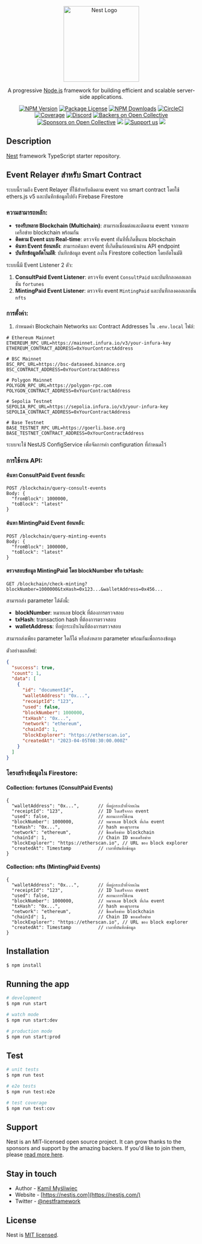<p align="center">
  <a href="http://nestjs.com/" target="blank"><img src="https://nestjs.com/img/logo-small.svg" width="200" alt="Nest Logo" /></a>
</p>

[circleci-image]: https://img.shields.io/circleci/build/github/nestjs/nest/master?token=abc123def456
[circleci-url]: https://circleci.com/gh/nestjs/nest

  <p align="center">A progressive <a href="http://nodejs.org" target="_blank">Node.js</a> framework for building efficient and scalable server-side applications.</p>
    <p align="center">
<a href="https://www.npmjs.com/~nestjscore" target="_blank"><img src="https://img.shields.io/npm/v/@nestjs/core.svg" alt="NPM Version" /></a>
<a href="https://www.npmjs.com/~nestjscore" target="_blank"><img src="https://img.shields.io/npm/l/@nestjs/core.svg" alt="Package License" /></a>
<a href="https://www.npmjs.com/~nestjscore" target="_blank"><img src="https://img.shields.io/npm/dm/@nestjs/common.svg" alt="NPM Downloads" /></a>
<a href="https://circleci.com/gh/nestjs/nest" target="_blank"><img src="https://img.shields.io/circleci/build/github/nestjs/nest/master" alt="CircleCI" /></a>
<a href="https://coveralls.io/github/nestjs/nest?branch=master" target="_blank"><img src="https://coveralls.io/repos/github/nestjs/nest/badge.svg?branch=master#9" alt="Coverage" /></a>
<a href="https://discord.gg/G7Qnnhy" target="_blank"><img src="https://img.shields.io/badge/discord-online-brightgreen.svg" alt="Discord"/></a>
<a href="https://opencollective.com/nest#backer" target="_blank"><img src="https://opencollective.com/nest/backers/badge.svg" alt="Backers on Open Collective" /></a>
<a href="https://opencollective.com/nest#sponsor" target="_blank"><img src="https://opencollective.com/nest/sponsors/badge.svg" alt="Sponsors on Open Collective" /></a>
  <a href="https://paypal.me/kamilmysliwiec" target="_blank"><img src="https://img.shields.io/badge/Donate-PayPal-ff3f59.svg"/></a>
    <a href="https://opencollective.com/nest#sponsor"  target="_blank"><img src="https://img.shields.io/badge/Support%20us-Open%20Collective-41B883.svg" alt="Support us"></a>
  <a href="https://twitter.com/nestframework" target="_blank"><img src="https://img.shields.io/twitter/follow/nestframework.svg?style=social&label=Follow"></a>
</p>
  <!--[![Backers on Open Collective](https://opencollective.com/nest/backers/badge.svg)](https://opencollective.com/nest#backer)
  [![Sponsors on Open Collective](https://opencollective.com/nest/sponsors/badge.svg)](https://opencollective.com/nest#sponsor)-->

## Description

[Nest](https://github.com/nestjs/nest) framework TypeScript starter repository.

## Event Relayer สำหรับ Smart Contract

ระบบนี้รวมถึง Event Relayer ที่ใช้สำหรับติดตาม event จาก smart contract โดยใช้ ethers.js v5 และบันทึกข้อมูลไปยัง Firebase Firestore

### ความสามารถหลัก:

- **รองรับหลาย Blockchain (Multichain)**: สามารถเชื่อมต่อและติดตาม event จากหลายเครือข่าย blockchain พร้อมกัน
- **ติดตาม Event แบบ Real-time**: ตรวจจับ event ทันทีที่เกิดขึ้นบน blockchain
- **ค้นหา Event ย้อนหลัง**: สามารถค้นหา event ที่เกิดขึ้นก่อนหน้าผ่าน API endpoint
- **บันทึกข้อมูลอัตโนมัติ**: บันทึกข้อมูล event ลงใน Firestore collection โดยอัตโนมัติ

ระบบนี้มี Event Listener 2 ตัว:

1. **ConsultPaid Event Listener**: ตรวจจับ event `ConsultPaid` และบันทึกลงคอลเลกชัน `fortunes`
2. **MintingPaid Event Listener**: ตรวจจับ event `MintingPaid` และบันทึกลงคอลเลกชัน `nfts`

### การตั้งค่า:

1. กำหนดค่า Blockchain Networks และ Contract Addresses ใน `.env.local` ไฟล์:

```
# Ethereum Mainnet
ETHEREUM_RPC_URL=https://mainnet.infura.io/v3/your-infura-key
ETHEREUM_CONTRACT_ADDRESS=0xYourContractAddress

# BSC Mainnet
BSC_RPC_URL=https://bsc-dataseed.binance.org
BSC_CONTRACT_ADDRESS=0xYourContractAddress

# Polygon Mainnet
POLYGON_RPC_URL=https://polygon-rpc.com
POLYGON_CONTRACT_ADDRESS=0xYourContractAddress

# Sepolia Testnet
SEPOLIA_RPC_URL=https://sepolia.infura.io/v3/your-infura-key
SEPOLIA_CONTRACT_ADDRESS=0xYourContractAddress

# Base Testnet
BASE_TESTNET_RPC_URL=https://goerli.base.org
BASE_TESTNET_CONTRACT_ADDRESS=0xYourContractAddress
```

ระบบจะใช้ NestJS ConfigService เพื่อจัดการค่า configuration ที่กำหนดไว้

### การใช้งาน API:

#### ค้นหา ConsultPaid Event ย้อนหลัง:

```
POST /blockchain/query-consult-events
Body: {
  "fromBlock": 1000000,
  "toBlock": "latest"
}
```

#### ค้นหา MintingPaid Event ย้อนหลัง:

```
POST /blockchain/query-minting-events
Body: {
  "fromBlock": 1000000,
  "toBlock": "latest"
}
```

#### ตรวจสอบข้อมูล MintingPaid โดย blockNumber หรือ txHash:

```
GET /blockchain/check-minting?blockNumber=1000000&txHash=0x123...&walletAddress=0x456...
```

สามารถส่ง parameter ได้ดังนี้:

- **blockNumber**: หมายเลข block ที่ต้องการตรวจสอบ
- **txHash**: transaction hash ที่ต้องการตรวจสอบ
- **walletAddress**: ที่อยู่กระเป๋าเงินที่ต้องการตรวจสอบ

สามารถส่งเพียง parameter ใดก็ได้ หรือส่งหลาย parameter พร้อมกันเพื่อกรองข้อมูล

ตัวอย่างผลลัพธ์:

```json
{
  "success": true,
  "count": 1,
  "data": [
    {
      "id": "documentId",
      "walletAddress": "0x...",
      "receiptId": "123",
      "used": false,
      "blockNumber": 1000000,
      "txHash": "0x...",
      "network": "ethereum",
      "chainId": 1,
      "blockExplorer": "https://etherscan.io",
      "createdAt": "2023-04-05T08:30:00.000Z"
    }
  ]
}
```

### โครงสร้างข้อมูลใน Firestore:

#### Collection: fortunes (ConsultPaid Events)

```
{
  "walletAddress": "0x...",       // ที่อยู่กระเป๋าที่จ่ายเงิน
  "receiptId": "123",             // ID ใบเสร็จจาก event
  "used": false,                  // สถานะการใช้งาน
  "blockNumber": 1000000,         // หมายเลข block ที่เกิด event
  "txHash": "0x...",              // hash ของธุรกรรม
  "network": "ethereum",          // ชื่อเครือข่าย blockchain
  "chainId": 1,                   // Chain ID ของเครือข่าย
  "blockExplorer": "https://etherscan.io", // URL ของ block explorer
  "createdAt": Timestamp          // เวลาที่บันทึกข้อมูล
}
```

#### Collection: nfts (MintingPaid Events)

```
{
  "walletAddress": "0x...",       // ที่อยู่กระเป๋าที่จ่ายเงิน
  "receiptId": "123",             // ID ใบเสร็จจาก event
  "used": false,                  // สถานะการใช้งาน
  "blockNumber": 1000000,         // หมายเลข block ที่เกิด event
  "txHash": "0x...",              // hash ของธุรกรรม
  "network": "ethereum",          // ชื่อเครือข่าย blockchain
  "chainId": 1,                   // Chain ID ของเครือข่าย
  "blockExplorer": "https://etherscan.io", // URL ของ block explorer
  "createdAt": Timestamp          // เวลาที่บันทึกข้อมูล
}
```

## Installation

```bash
$ npm install
```

## Running the app

```bash
# development
$ npm run start

# watch mode
$ npm run start:dev

# production mode
$ npm run start:prod
```

## Test

```bash
# unit tests
$ npm run test

# e2e tests
$ npm run test:e2e

# test coverage
$ npm run test:cov
```

## Support

Nest is an MIT-licensed open source project. It can grow thanks to the sponsors and support by the amazing backers. If you'd like to join them, please [read more here](https://docs.nestjs.com/support).

## Stay in touch

- Author - [Kamil Myśliwiec](https://kamilmysliwiec.com)
- Website - [https://nestjs.com](https://nestjs.com/)
- Twitter - [@nestframework](https://twitter.com/nestframework)

## License

Nest is [MIT licensed](LICENSE).
